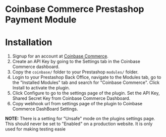 # Coinbase Commerce Prestashop Payment Module

# Installation
1. Signup for an account at [Coinbase Commerce](https://commerce.coinbase.com/).
2. Create an API Key by going to the Settings tab in the Coinbase Commerce dashboard.
3. Copy the `coinbase/` folder to your Prestashop `modules/` folder.
4. Login to your Prestashop Back Office, navigate to the Modules tab, go to the "Installed Modules" tab and search for "Coinbase Commerce". Click Install to activate the plugin.
5. Click Configure to go to the settings page of the plugin. Set the API Key, Shared Secret Key from Coinbase Commerce Dashboard.
6. Copy webhook url from settings page of the plugin to Coinbase Commerce DashBoard Settings. 

**NOTE:** There is a setting for "Unsafe" mode on the plugins settings page. This should never be set to "Enabled" on a production website. 
It is only used for making testing easie